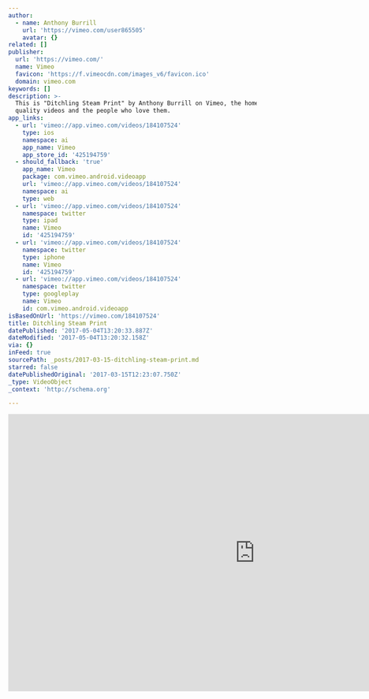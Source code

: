 ```yaml
---
author:
  - name: Anthony Burrill
    url: 'https://vimeo.com/user865505'
    avatar: {}
related: []
publisher:
  url: 'https://vimeo.com/'
  name: Vimeo
  favicon: 'https://f.vimeocdn.com/images_v6/favicon.ico'
  domain: vimeo.com
keywords: []
description: >-
  This is "Ditchling Steam Print" by Anthony Burrill on Vimeo, the home for high
  quality videos and the people who love them.
app_links:
  - url: 'vimeo://app.vimeo.com/videos/184107524'
    type: ios
    namespace: ai
    app_name: Vimeo
    app_store_id: '425194759'
  - should_fallback: 'true'
    app_name: Vimeo
    package: com.vimeo.android.videoapp
    url: 'vimeo://app.vimeo.com/videos/184107524'
    namespace: ai
    type: web
  - url: 'vimeo://app.vimeo.com/videos/184107524'
    namespace: twitter
    type: ipad
    name: Vimeo
    id: '425194759'
  - url: 'vimeo://app.vimeo.com/videos/184107524'
    namespace: twitter
    type: iphone
    name: Vimeo
    id: '425194759'
  - url: 'vimeo://app.vimeo.com/videos/184107524'
    namespace: twitter
    type: googleplay
    name: Vimeo
    id: com.vimeo.android.videoapp
isBasedOnUrl: 'https://vimeo.com/184107524'
title: Ditchling Steam Print
datePublished: '2017-05-04T13:20:33.887Z'
dateModified: '2017-05-04T13:20:32.158Z'
via: {}
inFeed: true
sourcePath: _posts/2017-03-15-ditchling-steam-print.md
starred: false
datePublishedOriginal: '2017-03-15T12:23:07.750Z'
_type: VideoObject
_context: 'http://schema.org'

---
```

<iframe src="https://cdn.embedly.com/widgets/media.html?src=https%3A%2F%2Fplayer.vimeo.com%2Fvideo%2F184107524&amp;url=https%3A%2F%2Fvimeo.com%2F184107524&amp;image=https%3A%2F%2Fi.vimeocdn.com%2Fvideo%2F593508776_1280.jpg&amp;key=b7d04c9b404c499eba89ee7072e1c4f7&amp;type=text%2Fhtml&amp;schema=vimeo" width="1000" height="563" scrolling="no" frameborder="0" allowfullscreen="" style=""></iframe>